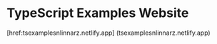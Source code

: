 # TypeScript Examples Website 
[href:tsexamplesnlinnarz.netlify.app] (tsexamplesnlinnarz.netlify.app)
